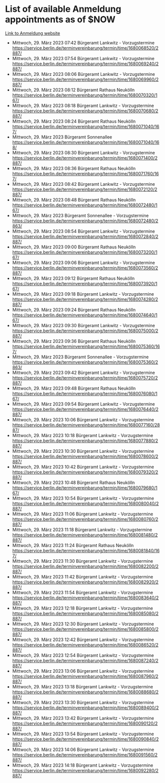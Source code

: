 # List of available Anmeldung appointments as of $NOW
[Link to Anmeldung website](https://service.berlin.de/terminvereinbarung/termin/tag.php?termin=1&anliegen[]=120686&dienstleisterlist=122210,122217,327316,122219,327312,122227,327314,122231,327346,122243,327348,122254,122252,329742,122260,329745,122262,329748,122271,327278,122273,327274,122277,327276,330436,122280,327294,122282,327290,122284,327292,122291,327270,122285,327266,122286,327264,122296,327268,150230,329760,122297,327286,122294,327284,122312,329763,122314,329775,122304,327330,122311,327334,122309,327332,317869,122281,327352,122279,329772,122283,122276,327324,122274,327326,122267,329766,122246,327318,122251,327320,122257,327322,122208,327298,122226,327300&herkunft=http%3A%2F%2Fservice.berlin.de%2Fdienstleistung%2F120686%2F)
- Mittwoch, 29. März 2023 07:42 Bürgeramt Lankwitz - Vorzugstermine https://service.berlin.de/terminvereinbarung/termin/time/1680068520/2887/
- Mittwoch, 29. März 2023 07:54 Bürgeramt Lankwitz - Vorzugstermine https://service.berlin.de/terminvereinbarung/termin/time/1680069240/2887/
- Mittwoch, 29. März 2023 08:06 Bürgeramt Lankwitz - Vorzugstermine https://service.berlin.de/terminvereinbarung/termin/time/1680069960/2887/
- Mittwoch, 29. März 2023 08:12 Bürgeramt Rathaus Neukölln https://service.berlin.de/terminvereinbarung/termin/time/1680070320/167/
- Mittwoch, 29. März 2023 08:18 Bürgeramt Lankwitz - Vorzugstermine https://service.berlin.de/terminvereinbarung/termin/time/1680070680/2887/
- Mittwoch, 29. März 2023 08:24 Bürgeramt Rathaus Neukölln https://service.berlin.de/terminvereinbarung/termin/time/1680071040/167/
- Mittwoch, 29. März 2023  Bürgeramt Sonnenallee https://service.berlin.de/terminvereinbarung/termin/time/1680071040/168/
- Mittwoch, 29. März 2023 08:30 Bürgeramt Lankwitz - Vorzugstermine https://service.berlin.de/terminvereinbarung/termin/time/1680071400/2887/
- Mittwoch, 29. März 2023 08:36 Bürgeramt Rathaus Neukölln https://service.berlin.de/terminvereinbarung/termin/time/1680071760/167/
- Mittwoch, 29. März 2023 08:42 Bürgeramt Lankwitz - Vorzugstermine https://service.berlin.de/terminvereinbarung/termin/time/1680072120/2887/
- Mittwoch, 29. März 2023 08:48 Bürgeramt Rathaus Neukölln https://service.berlin.de/terminvereinbarung/termin/time/1680072480/167/
- Mittwoch, 29. März 2023  Bürgeramt Sonnenallee - Vorzugstermine https://service.berlin.de/terminvereinbarung/termin/time/1680072480/2863/
- Mittwoch, 29. März 2023 08:54 Bürgeramt Lankwitz - Vorzugstermine https://service.berlin.de/terminvereinbarung/termin/time/1680072840/2887/
- Mittwoch, 29. März 2023 09:00 Bürgeramt Rathaus Neukölln https://service.berlin.de/terminvereinbarung/termin/time/1680073200/167/
- Mittwoch, 29. März 2023 09:06 Bürgeramt Lankwitz - Vorzugstermine https://service.berlin.de/terminvereinbarung/termin/time/1680073560/2887/
- Mittwoch, 29. März 2023 09:12 Bürgeramt Rathaus Neukölln https://service.berlin.de/terminvereinbarung/termin/time/1680073920/167/
- Mittwoch, 29. März 2023 09:18 Bürgeramt Lankwitz - Vorzugstermine https://service.berlin.de/terminvereinbarung/termin/time/1680074280/2887/
- Mittwoch, 29. März 2023 09:24 Bürgeramt Rathaus Neukölln https://service.berlin.de/terminvereinbarung/termin/time/1680074640/167/
- Mittwoch, 29. März 2023 09:30 Bürgeramt Lankwitz - Vorzugstermine https://service.berlin.de/terminvereinbarung/termin/time/1680075000/2887/
- Mittwoch, 29. März 2023 09:36 Bürgeramt Rathaus Neukölln https://service.berlin.de/terminvereinbarung/termin/time/1680075360/167/
- Mittwoch, 29. März 2023  Bürgeramt Sonnenallee - Vorzugstermine https://service.berlin.de/terminvereinbarung/termin/time/1680075360/2863/
- Mittwoch, 29. März 2023 09:42 Bürgeramt Lankwitz - Vorzugstermine https://service.berlin.de/terminvereinbarung/termin/time/1680075720/2887/
- Mittwoch, 29. März 2023 09:48 Bürgeramt Rathaus Neukölln https://service.berlin.de/terminvereinbarung/termin/time/1680076080/167/
- Mittwoch, 29. März 2023 09:54 Bürgeramt Lankwitz - Vorzugstermine https://service.berlin.de/terminvereinbarung/termin/time/1680076440/2887/
- Mittwoch, 29. März 2023 10:06 Bürgeramt Lankwitz - Vorzugstermine https://service.berlin.de/terminvereinbarung/termin/time/1680077160/2887/
- Mittwoch, 29. März 2023 10:18 Bürgeramt Lankwitz - Vorzugstermine https://service.berlin.de/terminvereinbarung/termin/time/1680077880/2887/
- Mittwoch, 29. März 2023 10:30 Bürgeramt Lankwitz - Vorzugstermine https://service.berlin.de/terminvereinbarung/termin/time/1680078600/2887/
- Mittwoch, 29. März 2023 10:42 Bürgeramt Lankwitz - Vorzugstermine https://service.berlin.de/terminvereinbarung/termin/time/1680079320/2887/
- Mittwoch, 29. März 2023 10:48 Bürgeramt Rathaus Neukölln https://service.berlin.de/terminvereinbarung/termin/time/1680079680/167/
- Mittwoch, 29. März 2023 10:54 Bürgeramt Lankwitz - Vorzugstermine https://service.berlin.de/terminvereinbarung/termin/time/1680080040/2887/
- Mittwoch, 29. März 2023 11:06 Bürgeramt Lankwitz - Vorzugstermine https://service.berlin.de/terminvereinbarung/termin/time/1680080760/2887/
- Mittwoch, 29. März 2023 11:18 Bürgeramt Lankwitz - Vorzugstermine https://service.berlin.de/terminvereinbarung/termin/time/1680081480/2887/
- Mittwoch, 29. März 2023 11:24 Bürgeramt Rathaus Neukölln https://service.berlin.de/terminvereinbarung/termin/time/1680081840/167/
- Mittwoch, 29. März 2023 11:30 Bürgeramt Lankwitz - Vorzugstermine https://service.berlin.de/terminvereinbarung/termin/time/1680082200/2887/
- Mittwoch, 29. März 2023 11:42 Bürgeramt Lankwitz - Vorzugstermine https://service.berlin.de/terminvereinbarung/termin/time/1680082920/2887/
- Mittwoch, 29. März 2023 11:54 Bürgeramt Lankwitz - Vorzugstermine https://service.berlin.de/terminvereinbarung/termin/time/1680083640/2887/
- Mittwoch, 29. März 2023 12:18 Bürgeramt Lankwitz - Vorzugstermine https://service.berlin.de/terminvereinbarung/termin/time/1680085080/2887/
- Mittwoch, 29. März 2023 12:30 Bürgeramt Lankwitz - Vorzugstermine https://service.berlin.de/terminvereinbarung/termin/time/1680085800/2887/
- Mittwoch, 29. März 2023 12:42 Bürgeramt Lankwitz - Vorzugstermine https://service.berlin.de/terminvereinbarung/termin/time/1680086520/2887/
- Mittwoch, 29. März 2023 12:54 Bürgeramt Lankwitz - Vorzugstermine https://service.berlin.de/terminvereinbarung/termin/time/1680087240/2887/
- Mittwoch, 29. März 2023 13:06 Bürgeramt Lankwitz - Vorzugstermine https://service.berlin.de/terminvereinbarung/termin/time/1680087960/2887/
- Mittwoch, 29. März 2023 13:18 Bürgeramt Lankwitz - Vorzugstermine https://service.berlin.de/terminvereinbarung/termin/time/1680088680/2887/
- Mittwoch, 29. März 2023 13:30 Bürgeramt Lankwitz - Vorzugstermine https://service.berlin.de/terminvereinbarung/termin/time/1680089400/2887/
- Mittwoch, 29. März 2023 13:42 Bürgeramt Lankwitz - Vorzugstermine https://service.berlin.de/terminvereinbarung/termin/time/1680090120/2887/
- Mittwoch, 29. März 2023 13:54 Bürgeramt Lankwitz - Vorzugstermine https://service.berlin.de/terminvereinbarung/termin/time/1680090840/2887/
- Mittwoch, 29. März 2023 14:06 Bürgeramt Lankwitz - Vorzugstermine https://service.berlin.de/terminvereinbarung/termin/time/1680091560/2887/
- Mittwoch, 29. März 2023 14:18 Bürgeramt Lankwitz - Vorzugstermine https://service.berlin.de/terminvereinbarung/termin/time/1680092280/2887/
